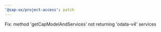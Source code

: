 ```yaml
---
'@sap-ux/project-access': patch
---
```


Fix: method 'getCapModelAndServices' not returning 'odata-v4' services
